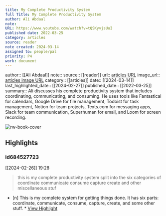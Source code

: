 ```yaml
---
title: My Complete Productivity System
full Title: My Complete Productivity System
author: Ali Abdaal
note: 
URL: https://www.youtube.com/watch?v=tQSKyvjsUuI
published date: 2022-03-25
category: articles
source: reader
note created: 2024-03-14
assigned to: people/pal
priority: P4
work: document
---
```

author:: [[Ali Abdaal]]
note:: 
source:: [[reader]]
url:: [articles URL](https://www.youtube.com/watch?v=tQSKyvjsUuI)
image_url:: [articles image URL](https://i.ytimg.com/vi/tQSKyvjsUuI/hqdefault.jpg)
category:: [[articles]]
date:: [[2024-03-14]]
last_highlighted_date:: [[2024-02-27]]
published_date:: [[2022-03-25]]
summary:: Ali discusses his complete productivity system that includes coordinating, communicating, and consuming. He uses tools like Fantastical for calendars, Google Drive for file management, Todoist for task management, Notion for team projects, Texts.com for messaging apps, Slack for team communication, Superhuman for email, and Loom for screen recording.

![rw-book-cover](https://i.ytimg.com/vi/tQSKyvjsUuI/hqdefault.jpg)

## Highlights
### id684527723
[[2024-02-26]] 19:28
> this is my complete productivity system split into the six categories of coordinate communicate consume capture create and other miscellaneous stuf

- [n] This is my complete system for getting things done. It has six parts: coordinate, communicate, consume, capture, create, and some other stuff.  * [View Highlight](https://read.readwise.io/read/01hqktpfrhv6nppda26hb58xdq)



